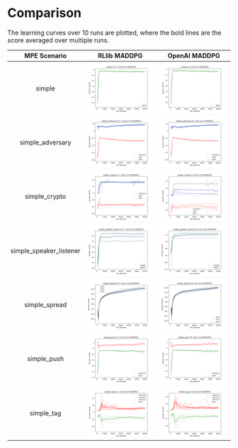 # Comparison

The learning curves over 10 runs are plotted, where the bold lines are the score averaged over multiple runs. 

MPE Scenario| RLlib MADDPG             | OpenAI MADDPG 
:-------------------------:|:-------------------------:|:-------------------------:
simple|![](./rllib_maddpg/simple-25.png)|![](./openai_maddpg/simple-25.png)
simple_adversary|![](./rllib_maddpg/simple_adversary-25.png)|![](./openai_maddpg/simple_adversary-25.png)
simple_crypto|![](./rllib_maddpg/simple_crypto-25.png)|![](./openai_maddpg/simple_crypto-25.png)
simple_speaker_listener|![](./rllib_maddpg/simple_speaker_listener-25.png)|![](./openai_maddpg/simple_speaker_listener-25.png)
simple_spread|![](./rllib_maddpg/simple_spread-25.png)|![](./openai_maddpg/simple_spread-25.png)
simple_push|![](./rllib_maddpg/simple_push-25.png)|![](./openai_maddpg/simple_push-25.png)
simple_tag|![](./rllib_maddpg/simple_tag-25.png)|![](./openai_maddpg/simple_tag-25.png)

